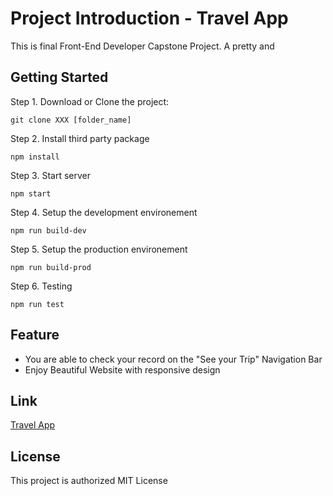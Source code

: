 # Project Introduction - Travel App

This is final Front-End Developer Capstone Project. A pretty and 

## Getting Started

Step 1. Download or Clone the project:
```
git clone XXX [folder_name]
```

Step 2. Install third party package
```
npm install
```

Step 3. Start server
```
npm start
```

Step 4. Setup the development environement
```
npm run build-dev
```

Step 5. Setup the production environement
```
npm run build-prod
```

Step 6. Testing
```
npm run test
```

## Feature

- You are able to check your record on the "See your Trip" Navigation Bar
- Enjoy Beautiful Website with responsive design 

## Link 

[Travel App]()

## License
 This project is authorized MIT License